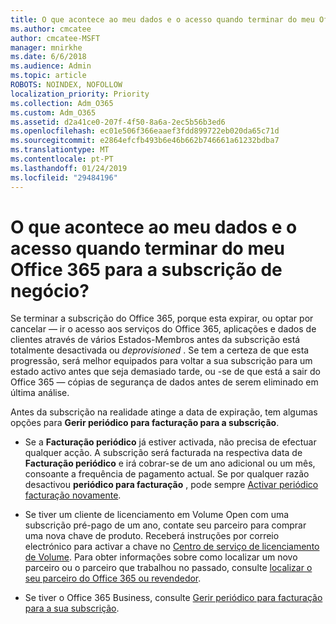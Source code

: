 ```yaml
---
title: O que acontece ao meu dados e o acesso quando terminar do meu Office 365 para a subscrição de negócio?
ms.author: cmcatee
author: cmcatee-MSFT
manager: mnirkhe
ms.date: 6/6/2018
ms.audience: Admin
ms.topic: article
ROBOTS: NOINDEX, NOFOLLOW
localization_priority: Priority
ms.collection: Adm_O365
ms.custom: Adm_O365
ms.assetid: d2a41ce0-207f-4f50-8a6a-2ec5b56b3ed6
ms.openlocfilehash: ec01e506f366eaaef3fdd899722eb020da65c71d
ms.sourcegitcommit: e2864efcfb493b6e46b662b746661a61232bdba7
ms.translationtype: MT
ms.contentlocale: pt-PT
ms.lasthandoff: 01/24/2019
ms.locfileid: "29484196"
---
```

# <a name="what-happens-to-my-data-and-access-when-my-office-365-for-business-subscription-ends"></a>O que acontece ao meu dados e o acesso quando terminar do meu Office 365 para a subscrição de negócio?

Se terminar a subscrição do Office 365, porque esta expirar, ou optar por cancelar — ir o acesso aos serviços do Office 365, aplicações e dados de clientes através de vários Estados-Membros antes da subscrição está totalmente desactivada ou *deprovisioned*  . Se tem a certeza de que esta progressão, será melhor equipados para voltar a sua subscrição para um estado activo antes que seja demasiado tarde, ou -se de que está a sair do Office 365 — cópias de segurança de dados antes de serem eliminado em última análise. 
  
Antes da subscrição na realidade atinge a data de expiração, tem algumas opções para **Gerir periódico para facturação para a subscrição**. 
  
- Se a **Facturação periódico** já estiver activada, não precisa de efectuar qualquer acção. A subscrição será facturada na respectiva data de **Facturação periódico** e irá cobrar-se de um ano adicional ou um mês, consoante a frequência de pagamento actual. Se por qualquer razão desactivou **periódico para facturação** , pode sempre [Activar periódico facturação novamente](https://support.office.com/article/8d83b530-f4ca-47f6-a666-e5791cbacc7e).
    
- Se tiver um cliente de licenciamento em Volume Open com uma subscrição pré-pago de um ano, contate seu parceiro para comprar uma nova chave de produto. Receberá instruções por correio electrónico para activar a chave no [Centro de serviço de licenciamento de Volume](https://go.microsoft.com/fwlink/p/?LinkID=282016). Para obter informações sobre como localizar um novo parceiro ou o parceiro que trabalhou no passado, consulte [localizar o seu parceiro do Office 365 ou revendedor](https://support.office.com/article/b6c18a9b-2aed-4c84-9d75-af709160258c).
    
- Se tiver o Office 365 Business, consulte [Gerir periódico para facturação para a sua subscrição](https://support.office.com/article/8d83b530-f4ca-47f6-a666-e5791cbacc7e).
    

